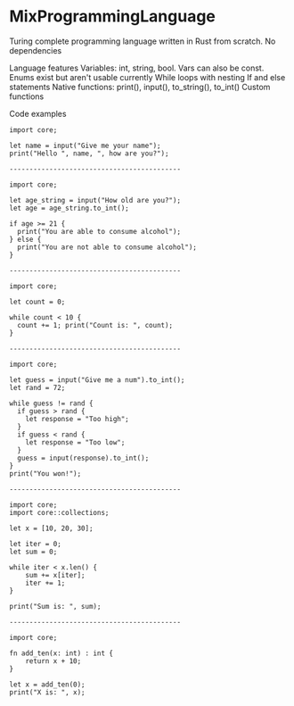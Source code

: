 # MixProgrammingLanguage
Turing complete programming language written in Rust from scratch. No dependencies

Language features
Variables: int, string, bool. Vars can also be const. Enums exist but aren't usable currently
While loops with nesting
If and else statements 
Native functions: print(), input(), to_string(), to_int()
Custom functions

Code examples
```
import core;

let name = input("Give me your name");
print("Hello ", name, ", how are you?");

-------------------------------------------

import core;

let age_string = input("How old are you?"); 
let age = age_string.to_int();

if age >= 21 { 
  print("You are able to consume alcohol");
} else { 
  print("You are not able to consume alcohol"); 
}

-------------------------------------------

import core;

let count = 0;

while count < 10 { 
  count += 1; print("Count is: ", count); 
}

-------------------------------------------

import core;

let guess = input("Give me a num").to_int(); 
let rand = 72;

while guess != rand { 
  if guess > rand { 
    let response = "Too high"; 
  } 
  if guess < rand { 
    let response = "Too low"; 
  } 
  guess = input(response).to_int(); 
} 
print("You won!");

-------------------------------------------

import core;
import core::collections;

let x = [10, 20, 30];

let iter = 0;
let sum = 0;

while iter < x.len() {
    sum += x[iter];
    iter += 1;
}

print("Sum is: ", sum);

-------------------------------------------

import core;

fn add_ten(x: int) : int {
    return x + 10;
}

let x = add_ten(0);
print("X is: ", x);
```
